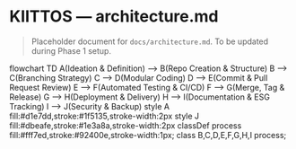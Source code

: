# KIITTOS — architecture.md
> Placeholder document for `docs/architecture.md`.
> To be updated during Phase 1 setup.


flowchart TD
  A(Ideation & Definition) --> B(Repo Creation & Structure)
  B --> C(Branching Strategy)
  C --> D(Modular Coding)
  D --> E(Commit & Pull Request Review)
  E --> F(Automated Testing & CI/CD)
  F --> G(Merge, Tag & Release)
  G --> H(Deployment & Delivery)
  H --> I(Documentation & ESG Tracking)
  I --> J(Security & Backup)
  style A fill:#d1e7dd,stroke:#1f5135,stroke-width:2px
  style J fill:#dbeafe,stroke:#1e3a8a,stroke-width:2px
  classDef process fill:#fff7ed,stroke:#92400e,stroke-width:1px;
  class B,C,D,E,F,G,H,I process;

